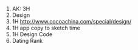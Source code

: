 1. AK: 3H
2. Design
  1. 1H http://www.cocoachina.com/special/design/
  2. 1H app copy to sketch time
  3. 1H Design Code
3. Dating Rank